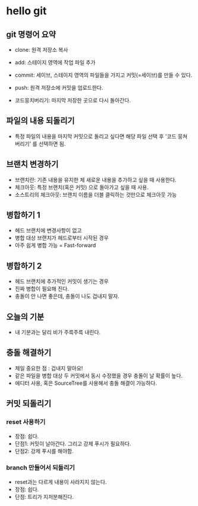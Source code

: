 # hello git

## git 명령어 요약

- clone: 원격 저장소 복사
- add: 스테이지 영역에 작업 파일 추가
- commit: 세이브, 스테이지 영역의 파일들을 가지고 커밋(=세이브)를 만들 수 있다.
- push: 원격 저장소에 커밋을 업로드한다.

- 코드뭉치버리기: 마지막 저장한 곳으로 다시 돌아간다.

## 파일의 내용 되돌리기

- 특정 파일의 내용을 마지막 커밋으로 돌리고 싶다면 해당 파일 선택 후  '코드 뭉쳐 버리기' 를 선택하면 됨.

## 브랜치 변경하기

- 브랜치란: 기존 내용을 유지한 체 새로운 내용을 추가하고 싶을 때 사용한다. 
- 체크아웃: 특정 브랜치(혹은 커밋) 으로 돌아가고 싶을 때 사용.
- 소스트리의 체크아웃: 브랜치 이름을 더블 클릭하는 것만으로 체크아웃 가능

## 병합하기 1

- 헤드 브랜치에 변경사항이 없고
- 병합 대상 브랜치가 헤드로부터 시작된 경우
- 아주 쉽게 병합 가능 = Fast-forward

## 병합하기 2
- 헤드 브랜치에 추가적인 커밋이 생기는 경우
- 진짜 병합이 필요해 진다.
- 충돌이 안 나면 좋은데, 충돌이 나도 겁내지 말자.


## 오늘의 기분

- 내 기분과는 달리 비가 주륵주륵 내린다.


## 충돌 해결하기 

- 제일 중요한 점 : 겁내지 말아요!
- 같은 파일을 병합 대상 두 커밋에서  동시 수정했을 경우 충돌이 날 확률이 높다.
- 에디터 사용, 혹은 SourceTree를 사용해서 충돌 해결이 가능하다.

## 커밋 되돌리기

### reset 사용하기

- 장점: 쉽다.
- 단점1: 커밋이 날아간다. 그리고 강제 푸시가 필요하다.
- 단점2: 강제 푸시를 해야함.

### branch 만들어서 되돌리기

- reset과는 다르게 내용이 사라지지 않는다.
- 장점: 쉽다.
- 단점: 트리가 지저분해진다. 
